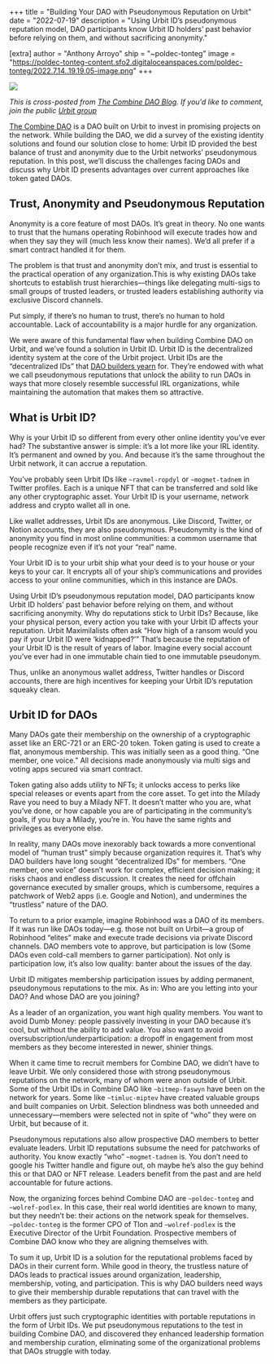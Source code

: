 +++
title = "Building Your DAO with Pseudonymous Reputation on Urbit"
date = "2022-07-19"
description = "Using Urbit ID’s pseudonymous reputation model, DAO participants know Urbit ID holders’ past behavior before relying on them, and without sacrificing anonymity."

[extra]
author = "Anthony Arroyo"
ship = "~poldec-tonteg"
image = "https://poldec-tonteg-content.sfo2.digitaloceanspaces.com/poldec-tonteg/2022.7.14..19.19.05-image.png"
+++

![](https://poldec-tonteg-content.sfo2.digitaloceanspaces.com/poldec-tonteg/2022.7.14..19.19.05-image.png)

_This is cross-posted from [The Combine DAO Blog](https://blog.the-combine.org). If you'd like to comment, join the public [Urbit group](https://urbit.org/groups/~famreb-todmec/the-combine-public)_

[The Combine DAO](https://blog.the-combine.org/introduction-to-the-combine-dao) is a DAO built on Urbit to invest in promising projects on the network. While building the DAO, we did a survey of the existing identity solutions and found our solution close to home: Urbit ID provided the best balance of trust and anonymity due to the Urbit networks’ pseudonymous reputation. In this post, we’ll discuss the challenges facing DAOs and discuss why Urbit ID presents advantages over current approaches like token gated DAOs.
 
## Trust, Anonymity and Pseudonymous Reputation
 
Anonymity is a core feature of most DAOs. It’s great in theory. No one wants to trust that the humans operating Robinhood will execute trades how and when they say they will (much less know their names). We’d all prefer if a smart contract handled it for them.
 
The problem is that trust and anonymity don’t mix, and trust is essential to the practical operation of any organization.This is why existing DAOs take shortcuts to establish trust hierarchies—things like delegating multi-sigs to small groups of trusted leaders, or trusted leaders establishing authority via exclusive Discord channels.
 
Put simply, if there’s no human to trust, there’s no human to hold accountable. Lack of accountability is a major hurdle for any organization.
 
We were aware of this fundamental flaw when building Combine DAO on Urbit, and we’ve found a solution in Urbit ID. Urbit ID is the decentralized identity system at the core of the Urbit project. Urbit IDs are the “decentralized IDs” that [DAO builders yearn](https://thmueller.medium.com/decentralized-identity-3-ways-to-build-trust-in-your-dao-4871491903c8) for. They’re endowed with what we call pseudonymous reputations that unlock the ability to run DAOs in ways that more closely resemble successful IRL organizations, while maintaining the automation that makes them so attractive. 
 
## What is Urbit ID? 
 
Why is your Urbit ID so different from every other online identity you’ve ever had? The substantive answer is simple: it’s a lot more like your IRL identity. It’s permanent and owned by you. And because it’s the same throughout the Urbit network, it can accrue a reputation. 
 
You’ve probably seen Urbit IDs like `~ravmel-ropdyl` or `~mogmet-tadnem` in Twitter profiles. Each is a unique NFT that can be transferred and sold like any other cryptographic asset. Your Urbit ID is your username, network address and crypto wallet all in one.

Like wallet addresses, Urbit IDs are anonymous. Like Discord, Twitter, or Notion accounts, they are also pseudonymous. Pseudonymity is the kind of anonymity you find in most online communities: a common username that people recognize even if it’s not your “real” name.

Your Urbit ID is to your urbit ship what your deed is to your house or your keys to your car. It encrypts all of your ship’s communications and provides access to your online communities, which in this instance are DAOs. 

Using Urbit ID’s pseudonymous reputation model, DAO participants know Urbit ID holders’ past behavior before relying on them, and without sacrificing anonymity. Why do reputations stick to Urbit IDs? Because, like your physical person, every action you take with your Urbit ID affects your reputation. Urbit Maximilalists often ask “How high of a ransom would you pay if your Urbit ID were ‘kidnapped?’” That’s because the reputation of your Urbit ID is the result of years of labor. Imagine every social account you’ve ever had in one immutable chain tied to one immutable pseudonym. 
 
Thus, unlike an anonymous wallet address, Twitter handles or Discord accounts, there are high incentives for keeping your Urbit ID’s reputation squeaky clean.
 
## Urbit ID for DAOs
 
Many DAOs gate their membership on the ownership of a cryptographic asset like an ERC-721 or an ERC-20 token. Token gating is used to create a flat, anonymous membership. This was initially seen as a good thing. “One member, one voice.” All decisions made anonymously via multi sigs and voting apps secured via smart contract.
 
Token gating also adds utility to NFTs; it unlocks access to perks like special releases or events apart from the core asset. To get into the Milady Rave you need to buy a Milady NFT. It doesn’t matter who you are, what you’ve done, or how capable you are of participating in the community’s goals, if you buy a Milady, you’re in. You have the same rights and privileges as everyone else. 
 
In reality, many DAOs move inexorably back towards a more conventional model of “human trust” simply because organization requires it. That’s why DAO builders have long sought “decentralized IDs” for members. “One member, one voice” doesn’t work for complex, efficient decision making; it risks chaos and endless discussion. It creates the need for offchain governance executed by smaller groups, which is cumbersome, requires a patchwork of Web2 apps (i.e. Google and Notion), and undermines the “trustless” nature of the DAO. 
 
To return to a prior example, imagine Robinhood was a DAO of its members. If it was run like DAOs today—e.g. those not built on Urbit—a group of Robinhood “elites” make and execute trade decisions via private Discord channels. DAO members vote to approve, but participation is low (Some DAOs even cold-call members to garner participation). Not only is participation low, it’s also low quality: banter about the issues of the day. 
 
Urbit ID mitigates membership participation issues by adding permanent, pseudonymous reputations to the mix. As in: Who are you letting into your DAO? And whose DAO are you joining?

As a leader of an organization, you want high quality members. You want to avoid Dumb Money: people passively investing in your DAO because it’s cool, but without the ability to add value. You also want to avoid oversubscription/underparticipation: a dropoff in engagement from most members as they become interested in newer, shinier things.

When it came time to recruit members for Combine DAO, we didn’t have to leave Urbit. We only considered those with strong pseudonymous reputations on the network, many of whom were anon outside of Urbit. Some of the Urbit IDs in Combine DAO like `~bitmep-faswyn` have been on the network for years. Some like `~timluc-miptev` have created valuable groups and built companies on Urbit. Selection blindness was both unneeded and unnecessary—members were selected not in spite of “who” they were on Urbit, but because of it. 

Pseudonymous reputations also allow prospective DAO members to better evaluate leaders. Urbit ID reputations subsume the need for patchworks of authority. You know exactly “who” `~mogmet-tadnem` is. You don’t need to google his Twitter handle and figure out, oh maybe he’s also the guy behind this or that DAO or NFT release. Leaders benefit from the past and are held accountable for future actions. 
 
Now, the organizing forces behind Combine DAO are `~poldec-tonteg` and `~wolref-podlex`. In this case, their real world identities are known to many, but they needn’t be: their actions on the network speak for themselves. `~poldec-tonteg` is the former CPO of Tlon and `~wolref-podlex` is the Executive Director of the Urbit Foundation. Prospective members of Combine DAO know who they are aligning themselves with.
 
To sum it up, Urbit ID is a solution for the reputational problems faced by DAOs in their current form. While good in theory, the trustless nature of DAOs leads to practical issues around organization, leadership, membership, voting, and participation. This is why DAO builders need ways to give their membership durable reputations that can travel with the members as they participate. 
 
Urbit offers just such cryptographic identities with portable reputations in the form of Urbit IDs. We put pseudonymous reputations to the test in building Combine DAO, and discovered they enhanced leadership formation and membership curation, eliminating some of the organizational problems that DAOs struggle with today.
